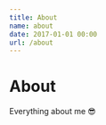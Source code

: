```yaml
---
title: About
name: about
date: 2017-01-01 00:00
url: /about
---
```


# About

Everything about me 😎
